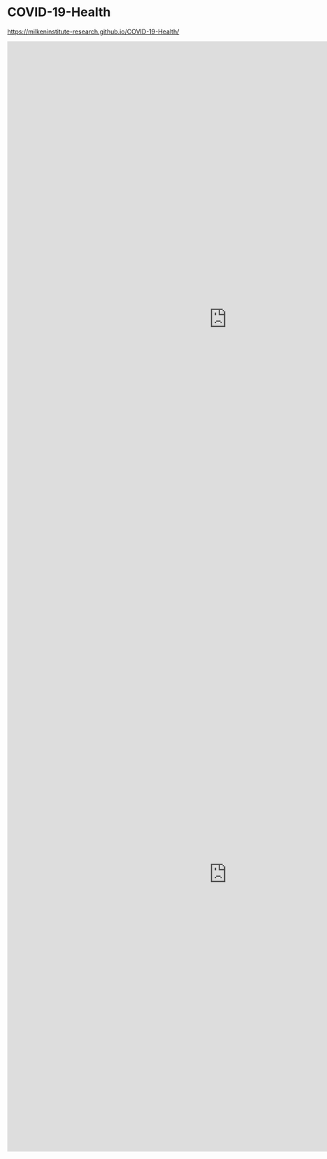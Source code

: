 # COVID-19-Health
https://milkeninstitute-research.github.io/COVID-19-Health/

<center><iframe src="https://public.tableau.com/shared/R5PFQFSS2?:display_count=y&:embed=y&:display_count=yes&:toolbar=no" width="1004" height="1269" frameborder="0"></iframe></center>

<center><iframe src="https://public.tableau.com/views/COVID-19DefiningHealthDisparities_15888089233180/Dashboard1?:embed=y&:display_count=yes&:toolbar=no" width="1004" height="1269" frameborder="0"></iframe></center>
